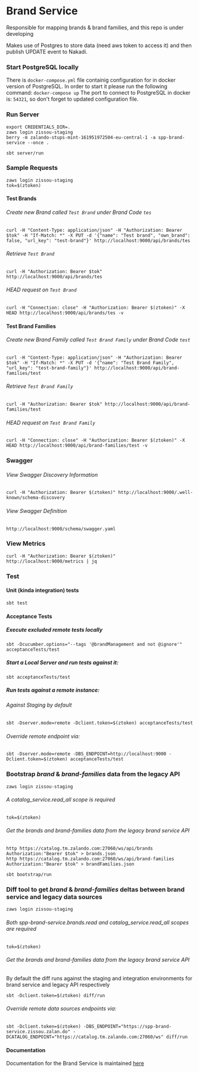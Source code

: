 Brand Service
============================

Responsible for mapping brands & brand families, and this repo is under developing

Makes use of Postgres to store data (need aws token to access it) and then publish UPDATE event to Nakadi.

### Start PostgreSQL locally 
There is `docker-compose.yml` file containig configuration for in docker version of PostgreSQL. 
In order to start it please run the following command: `docker-compose up`
The port to connect to PostgreSQL in docker is: `54321`, so don't forget to updated configuration file. 

### Run Server
```
export CREDENTIALS_DIR=.
zaws login zissou-staging
berry -m zalando-stups-mint-161951972504-eu-central-1 -a spp-brand-service --once .

sbt server/run
```

### Sample Requests
```
zaws login zissou-staging
tok=$(ztoken)
```

#### Test Brands
###### Create new Brand called `Test Brand` under Brand Code `tes`
```
curl -H "Content-Type: application/json" -H "Authorization: Bearer $tok" -H "If-Match: *" -X PUT -d '{"name": "Test brand", "own_brand": false, "url_key": "test-brand"}' http://localhost:9000/api/brands/tes
```
###### Retrieve `Test Brand`  
```
curl -H "Authorization: Bearer $tok" http://localhost:9000/api/brands/tes
```
###### HEAD request on `Test Brand`
```
curl -H "Connection: close" -H "Authorization: Bearer $(ztoken)" -X HEAD http://localhost:9000/api/brands/tes -v
```

#### Test Brand Families
###### Create new Brand Family called `Test Brand Family` under Brand Code `test`
```
curl -H "Content-Type: application/json" -H "Authorization: Bearer $tok" -H "If-Match: *" -X PUT -d '{"name": "Test Brand Family", "url_key": "test-brand-family"}' http://localhost:9000/api/brand-families/test
```
###### Retrieve `Test Brand Family` 
```
curl -H "Authorization: Bearer $tok" http://localhost:9000/api/brand-families/test
```
###### HEAD request on `Test Brand Family`
```
curl -H "Connection: close" -H "Authorization: Bearer $(ztoken)" -X HEAD http://localhost:9000/api/brand-families/test -v
```

### Swagger 
###### View Swagger Discovery Information
```
curl -H "Authorization: Bearer $(ztoken)" http://localhost:9000/.well-known/schema-discovery
```
###### View Swagger Definition
```
http://localhost:9000/schema/swagger.yaml
```

### View Metrics
```
curl -H "Authorization: Bearer $(ztoken)" http://localhost:9000/metrics | jq
```

### Test
#### Unit (kinda integration) tests
```
sbt test
```

#### Acceptance Tests
##### Execute excluded remote tests locally
```
sbt -Dcucumber.options="--tags '@brandManagement and not @ignore'" acceptanceTests/test
```

##### Start a Local Server and run tests against it:
```
sbt acceptanceTests/test
```

##### Run tests against a **remote** instance:
###### Against Staging by default
```
sbt -Dserver.mode=remote -Dclient.token=$(ztoken) acceptanceTests/test
```

###### Override remote endpoint via: 
```
sbt -Dserver.mode=remote -DBS_ENDPOINT=http://localhost:9000 -Dclient.token=$(ztoken) acceptanceTests/test
```

### Bootstrap *brand* & *brand-families* data from the legacy API

```
zaws login zissou-staging
```

###### A *catalog_service.read_all* scope is required

```
tok=$(ztoken)
```

###### Get the brands and brand-families data from the legacy brand service API

```
http https://catalog.tm.zalando.com:27060/ws/api/brands Authorization:"Bearer $tok" > brands.json
http https://catalog.tm.zalando.com:27060/ws/api/brand-families Authorization:"Bearer $tok" > brandFamilies.json

sbt bootstrap/run
```

### Diff tool to get *brand* & *brand-families* deltas between brand service and legacy data sources

```
zaws login zissou-staging
```

###### Both *spp-brand-service.brands.read* and *catalog_service.read_all* scopes are required

```
tok=$(ztoken)
```

###### Get the brands and brand-families data from the legacy brand service API
By default the diff runs against the staging and integration environments for brand service and legacy API respectively
```
sbt -Dclient.token=$(ztoken) diff/run
```

###### Override remote data sources endpoints via: 
```
sbt -Dclient.token=$(ztoken) -DBS_ENDPOINT="https://spp-brand-service.zissou.zalan.do" -DCATALOG_ENDPOINT="https://catalog.tm.zalando.com:27060/ws" diff/run
```

#### Documentation
Documentation for the Brand Service is maintained [here](https://pages.github.bus.zalan.do/zissou/documentation/services/brand/brands/) 
